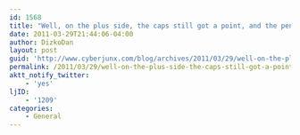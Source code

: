 ```yaml
---
id: 1568
title: "Well, on the plus side, the caps still got a point, and the pens lost to the flyers."
date: 2011-03-29T21:44:06-04:00
author: DizkoDan
layout: post
guid: 'http://www.cyberjunx.com/blog/archives/2011/03/29/well-on-the-plus-side-the-caps-still-got-a-point-and-the-pens-lost-to-the-flyers/'
permalink: /2011/03/29/well-on-the-plus-side-the-caps-still-got-a-point-and-the-pens-lost-to-the-flyers/
aktt_notify_twitter:
    - 'yes'
ljID:
    - '1209'
categories:
    - General
---
```


<div class="posterous_autopost"></div>
